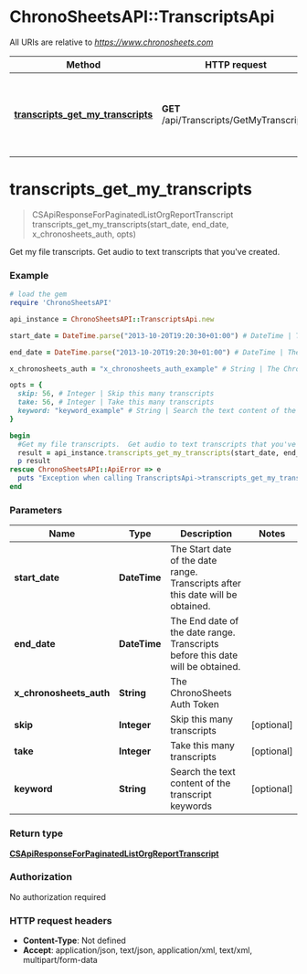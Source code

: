 # ChronoSheetsAPI::TranscriptsApi

All URIs are relative to *https://www.chronosheets.com*

Method | HTTP request | Description
------------- | ------------- | -------------
[**transcripts_get_my_transcripts**](TranscriptsApi.md#transcripts_get_my_transcripts) | **GET** /api/Transcripts/GetMyTranscripts | Get my file transcripts.  Get audio to text transcripts that you&#39;ve created.


# **transcripts_get_my_transcripts**
> CSApiResponseForPaginatedListOrgReportTranscript transcripts_get_my_transcripts(start_date, end_date, x_chronosheets_auth, opts)

Get my file transcripts.  Get audio to text transcripts that you've created.

### Example
```ruby
# load the gem
require 'ChronoSheetsAPI'

api_instance = ChronoSheetsAPI::TranscriptsApi.new

start_date = DateTime.parse("2013-10-20T19:20:30+01:00") # DateTime | The Start date of the date range.  Transcripts after this date will be obtained.

end_date = DateTime.parse("2013-10-20T19:20:30+01:00") # DateTime | The End date of the date range.  Transcripts before this date will be obtained.

x_chronosheets_auth = "x_chronosheets_auth_example" # String | The ChronoSheets Auth Token

opts = { 
  skip: 56, # Integer | Skip this many transcripts
  take: 56, # Integer | Take this many transcripts
  keyword: "keyword_example" # String | Search the text content of the transcript keywords
}

begin
  #Get my file transcripts.  Get audio to text transcripts that you've created.
  result = api_instance.transcripts_get_my_transcripts(start_date, end_date, x_chronosheets_auth, opts)
  p result
rescue ChronoSheetsAPI::ApiError => e
  puts "Exception when calling TranscriptsApi->transcripts_get_my_transcripts: #{e}"
end
```

### Parameters

Name | Type | Description  | Notes
------------- | ------------- | ------------- | -------------
 **start_date** | **DateTime**| The Start date of the date range.  Transcripts after this date will be obtained. | 
 **end_date** | **DateTime**| The End date of the date range.  Transcripts before this date will be obtained. | 
 **x_chronosheets_auth** | **String**| The ChronoSheets Auth Token | 
 **skip** | **Integer**| Skip this many transcripts | [optional] 
 **take** | **Integer**| Take this many transcripts | [optional] 
 **keyword** | **String**| Search the text content of the transcript keywords | [optional] 

### Return type

[**CSApiResponseForPaginatedListOrgReportTranscript**](CSApiResponseForPaginatedListOrgReportTranscript.md)

### Authorization

No authorization required

### HTTP request headers

 - **Content-Type**: Not defined
 - **Accept**: application/json, text/json, application/xml, text/xml, multipart/form-data



